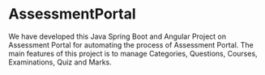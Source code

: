 # AssessmentPortal
We have developed this Java Spring Boot and Angular Project on Assessment Portal for automating the process of Assessment Portal. The main features of this project is to manage Categories, Questions, Courses, Examinations, Quiz and Marks.
